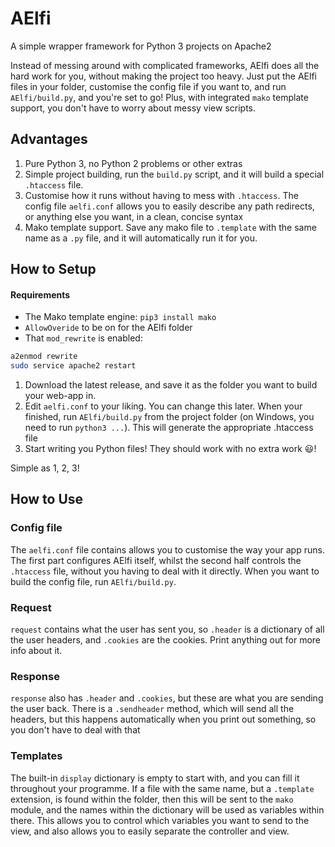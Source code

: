# AElfi
A simple wrapper framework for Python 3 projects on Apache2

Instead of messing around with complicated frameworks, AElfi does all the hard work for you, without making the project too heavy. Just put the AElfi files in your folder, customise the config file if you want to, and run `AElfi/build.py`, and you're set to go! Plus, with integrated `mako` template support, you don't have to worry about messy view scripts.

## Advantages

 1. Pure Python 3, no Python 2 problems or other extras
 2. Simple project building, run the `build.py` script, and it will build a special `.htaccess` file.
 3. Customise how it runs without having to mess with `.htaccess`. The config file `aelfi.conf` allows you to easily describe any path redirects, or anything else you want, in a clean, concise syntax
 4. Mako template support. Save any mako file to `.template` with the same name as a `.py` file, and it will automatically run it for you.

## How to Setup
#### Requirements

- The Mako template engine: `pip3 install mako`
- `AllowOveride` to be on for the AElfi folder
- That `mod_rewrite` is enabled:  
```bash
a2enmod rewrite
sudo service apache2 restart
 ```

1. Download the latest release, and save it as the folder you want to build your web-app in.
2. Edit `aelfi.conf` to your liking. You can change this later. When your finished, run `AElfi/build.py` from the project folder (on Windows, you need to run `python3 ...`). This will generate the appropriate .htaccess file
3. Start writing you Python files! They should work with no extra work :smiley:!

Simple as 1, 2, 3!

## How to Use
### Config file
The `aelfi.conf` file contains allows you to customise the way your app runs. The first part configures AElfi itself, whilst the second half controls the `.htaccess` file, without you having to deal with it directly. When you want to build the config file, run `AElfi/build.py`.

### Request
`request` contains what the user has sent you, so `.header` is a dictionary of all the user headers, and `.cookies` are the cookies. Print anything out for more info about it. 

### Response
`response` also has `.header` and `.cookies`, but these are what you are sending the user back. There is a `.sendheader` method, which will send all the headers, but this happens automatically when you print out something, so you don't have to deal with that

### Templates
The built-in `display` dictionary is empty to start with, and you can fill it throughout your programme. If a file with the same name, but a `.template` extension, is found within the folder, then this will be sent to the `mako` module, and the names within the dictionary will be used as variables within there. This allows you to control which variables you want to send to the view, and also allows you to easily separate the controller and view.
